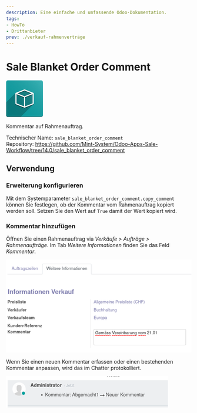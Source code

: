 ```yaml
---
description: Eine einfache und umfassende Odoo-Dokumentation.
tags:
- HowTo
- Drittanbieter
prev: ./verkauf-rahmenverträge
---
```

# Sale Blanket Order Comment
![icon_oms_box](assets/icon_oms_box.png)

Kommentar auf Rahmenauftrag.

Technischer Name: `sale_blanket_order_comment`\
Repository: <https://github.com/Mint-System/Odoo-Apps-Sale-Workflow/tree/14.0/sale_blanket_order_comment>

## Verwendung

### Erweiterung konfigurieren

Mit dem Systemparameter `sale_blanket_order_comment.copy_comment` können Sie festlegen, ob der Kommentar vom Rahmenauftrag kopiert werden soll. Setzen Sie den Wert auf `True` damit der Wert kopiert wird.

### Kommentar hinzufügen

Öffnen Sie einen Rahmenauftrag via *Verkäufe > Aufträge > Rahmenaufträge*. Im Tab *Weitere Informationen* finden Sie das Feld *Kommentar*.

![](assets/Sale%20Blanket%20Order%20Comment%20Feld.png)

Wenn Sie einen neuen Kommentar erfassen oder einen bestehenden Kommentar anpassen, wird das im Chatter protokolliert.

![](assets/Sale%20Blanket%20Order%20Comment%20Chatter.png)